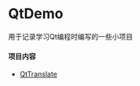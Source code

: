 # QtDemo
用于记录学习Qt编程时编写的一些小项目

#### 项目内容

- [QtTranslate](https://github.com/HardToKnew/QtDemo/tree/main/QtTranslate)
